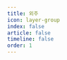 ```yaml
---
title: 외주
icon: layer-group
index: false
article: false
timeline: false
order: 1
---
```


<AutoCatalog />
